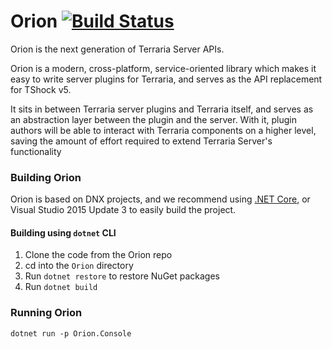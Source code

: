 # Orion [![Build Status](https://travis-ci.org/NyxStudios/Orion.svg?branch=master)](https://travis-ci.org/NyxStudios/Orion)

Orion is the next generation of Terraria Server APIs.

Orion is a modern, cross-platform, service-oriented library which makes it easy to write server plugins for Terraria, and 
serves as the API replacement for TShock v5.

It sits in between Terraria server plugins and Terraria itself, and serves as an abstraction layer between the plugin and
the server.  With it, plugin authors will be able to interact with Terraria components on a higher level, saving
the amount of effort required to extend Terraria Server's functionality

### Building Orion

Orion is based on DNX projects, and we recommend using [.NET Core](https://www.microsoft.com/net/core), or Visual Studio 2015
Update 3 to easily build the project.

#### Building using `dotnet` CLI

1. Clone the code from the Orion repo
2. cd into the `Orion` directory
3. Run `dotnet restore` to restore NuGet packages
4. Run `dotnet build`

### Running Orion

`dotnet run -p Orion.Console`
